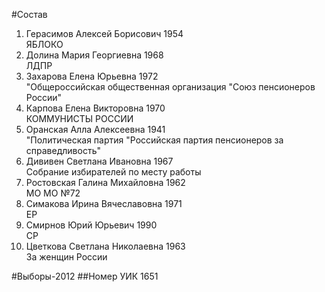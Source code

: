 #Состав
1. Герасимов Алексей Борисович 1954   
    ЯБЛОКО
2. Долина Мария Георгиевна 1968   
    ЛДПР
3. Захарова Елена Юрьевна 1972   
    "Общероссийская общественная организация "Союз пенсионеров России"
4. Карпова Елена Викторовна 1970   
    КОММУНИСТЫ РОССИИ
5. Оранская Алла Алексеевна 1941   
    "Политическая партия "Российская партия пенсионеров за справедливость"
6. Дививен Светлана Ивановна 1967   
    Собрание избирателей по месту работы
7. Ростовская Галина Михайловна 1962   
    МО МО №72
8. Симакова Ирина Вячеславовна 1971   
    ЕР
9. Смирнов Юрий Юрьевич 1990   
    СР
10. Цветкова Светлана Николаевна 1963   
    За женщин России

#Выборы-2012
##Номер УИК
1651